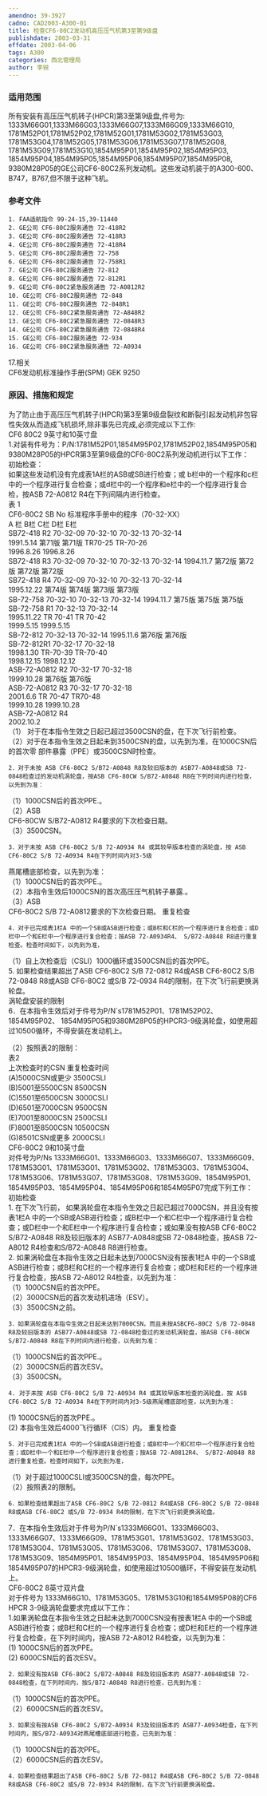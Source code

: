 ```yaml
---
amendno: 39-3927  
cadno: CAD2003-A300-01  
title: 检查CF6-80C2发动机高压压气机第3至第9级盘  
publishdate: 2003-03-31  
effdate: 2003-04-06  
tags: A300  
categories: 西北管理局  
author: 李锐  
---
```

  
### 适用范围  
所有安装有高压压气机转子(HPCR)第3至第9级盘,件号为: 1333M66G01,1333M66G03,1333M66G07,1333M66G09,1333M66G10, 1781M52P01,1781M52P02,1781M52G01,1781M53G02,1781M53G03, 1781M53G04,1781M52G05,1781M53G06,1781M53G07,1781M52G08, 1781M53G09,1781M53G10,1854M95P01,1854M95P02,1854M95P03, 1854M95P04,1854M95P05,1854M95P06,1854M95P07,1854M95P08, 9380M28P05的GE公司CF6-80C2系列发动机。这些发动机装于的A300-600、B747，B767,但不限于这种飞机。  
  
<!--more-->  
### 参考文件  
    1. FAA适航指令 99-24-15,39-11440  
    2. GE公司 CF6-80C2服务通告 72-418R2  
    3. GE公司 CF6-80C2服务通告 72-418R3  
    4. GE公司 CF6-80C2服务通告 72-418R4  
    5. GE公司 CF6-80C2服务通告 72-758  
    6. GE公司 CF6-80C2服务通告 72-758R1  
    7. GE公司 CF6-80C2服务通告 72-812  
    8. GE公司 CF6-80C2服务通告 72-812R1  
    9. GE公司 CF6-80C2紧急服务通告 72-A0812R2  
    10. GE公司 CF6-80C2服务通告 72-848  
    11. GE公司 CF6-80C2服务通告 72-848R1  
    12. GE公司 CF6-80C2紧急服务通告 72-A848R2  
    13. GE公司 CF6-80C2紧急服务通告 72-0848R3  
    14. GE公司 CF6-80C2紧急服务通告 72-0848R4  
    15. GE公司 CF6-80C2服务通告 72-934  
    16. GE公司 CF6-80C2紧急服务通告 72-A0934  
17.相关  
CF6发动机标准操作手册(SPM) GEK 9250  
  
### 原因、措施和规定  
为了防止由于高压压气机转子(HPCR)第3至第9级盘裂纹和断裂引起发动机非包容性失效从而造成飞机损坏,除非事先已完成,必须完成以下工作:  
    CF6 80C2 9英寸和10英寸盘  
    1.对装有件号为：P/N:1781M52P01,1854M95P02,1781M52P02,1854M95P05和9380M28P05的HPCR第3至第9级盘的CF6-80C2系列发动机进行以下工作：  
    初始检查：  
    如果这些发动机没有完成表1A栏的ASB或SB进行检查；或            b栏中的一个程序和c栏中的一个程序进行复合检查；或d栏中的一个程序和e栏中的一个程序进行复合检，按ASB 72-A0812 R4在下列间隔内进行检查。  
表 1  
CF6-80C2 SB No 标准程序手册中的程序（70-32-XX）  
A 栏  B栏  C栏  D栏  E栏  
SB72-418 R2  70-32-09  70-32-10   70-32-13  70-32-14  
1991.5.14  第71版  第71版   TR70-25  TR-70-26  
1996.8.26  1996.8.26  
SB72-418 R3 70-32-09 70-32-10  70-32-13 70-32-14 1994.11.7 第72版 第72版  第72版 第72版  
 SB72-418 R4 70-32-09 70-32-10  70-32-13 70-32-14  
1995.12.22 第74版 第74版 第73版 第73版  
SB-72-758 70-32-10  70-32-13 70-32-14 1994.11.7 第75版 第75版  第75版  
SB-72-758 R1 70-32-13 70-32-14  
1995.11.22 TR 70-41 TR 70-42  
1999.5.15 1999.5.15  
SB-72-812 70-32-13 70-32-14 1995.11.6 第76版 第76版  
SB-72-812R1 70-32-17 70-32-18  
1998.1.30 TR-70-39 TR-70-40  
1998.12.15 1998.12.12  
ASB-72-A0812 R2 70-32-17 70-32-18  
1999.10.28 第76版 第76版  
 ASB-72-A0812 R3 70-32-17 70-32-18  
2001.6.6 TR 70-47 TR70-48  
1999.10.28 1999.10.28  
ASB-72-A0812 R4  
2002.10.2  
   （1） 对于在本指令生效之日起已超过3500CSN的盘，在下次飞行前检查。  
   （2）对于在本指令生效之日起未到3500CSN的盘，以先到为准，在1000CSN后的首次零 部件暴露（PPE）或3500CSN时检查。  
  
    2．对于未按 ASB CF6-80C2 S/B72-A0848 R8及较旧版本的 ASB77-A0848或SB 72-0848检查过的发动机涡轮盘，按ASB CF6-80CW S/B72-A0848 R8在下列时间内进行检查，以先到为准：  
   （1）1000CSN后的首次PPE.。  
   （2）ASB  
 CF6-80CW S/B72-A0812 R4要求的下次检查日期。  
   （3）3500CSN。  
  
    3．对于未按 ASB CF6-80C2 S/B 72-A0934 R4 或其较早版本检查的涡轮盘，按 ASB CF6-80C2 S/B 72-A0934 R4在下列时间内对3-5级  
  
燕尾槽底部检查，以先到为准：  
   （1）1000CSN后的首次PPE.。  
   （2）本指令生效后1000CSN的首次高压压气机转子暴露.。  
   （3）ASB  
 CF6-80C2 S/B 72-A0812要求的下次检查日期。     重复检查  
  
    4．对于已完成表1栏A 中的一个SB或ASB进行检查；或B栏和C栏的一个程序进行复合检查；或D栏中一个和E栏中一个程序进行复合检查；按ASB 72-A0934R4、 S/B72-A0848 R8进行重复检查。检查时间如下，以先到为准，  
   （1）自上次检查后（CSLI）1000循环或3500CSN后的首次PPE。  
    5. 如果检查结果超出了ASB CF6-80C2 S/B 72-0812 R4或ASB CF6-80C2 S/B 72-0848 R8或ASB CF6-80C2 或S/B 72-0934 R4的限制，在下次飞行前更换涡轮盘。  
    涡轮盘安装的限制  
6．在本指令生效后对于件号为P/N`s1781M52P01、1781M52P02、1854M95P02、 1854M95P05和9380M28P05的HPCR3-9级涡轮盘，如使用超过10500循环，不得安装在发动机上。  
  
   （2）按照表2的限制：  
表2  
上次检查时的CSN  重复检查时间  
(A)5000CSN或更少  3500CSLI  
(B)5001至5500CSN  8500CSN  
(C)5501至6500CSN  3000CSLI  
(D)6501至7000CSN  9500CSN  
(E)7001至8000CSN  2500CSLI  
(F)8001至8500CSN  10500CSN  
(G)8501CSN或更多  2000CSLI  
    CF6-80C2 9和10英寸盘  
    对件号为P/Ns 1333M66G01、1333M66G03、1333M66G07、1333M66G09、1781M53G01、1781M53G01、1781M53G02、1781M53G03、1781M53G04、1781M53G06、1781M53G07、1781M53G08、1781M53G09、1854M95P01、1854M95P03、1854M95P04、1854M95P06和1854M95P07完成下列工作：  
    初始检查  
    1. 在下次飞行前， 如果涡轮盘在本指令生效之日起已超过7000CSN，并且没有按表1栏A 中的一个SB或ASB进行检查；或B栏中一个和C栏中一个程序进行复合检查；或D栏中一个和E栏中一个程序进行复合检查；或如果没有按ASB CF6-80C2 S/B72-A0848 R8及较旧版本的 ASB77-A0848或SB 72-0848检查，按ASB 72-A8012 R4检查和S/B72-A0848 R8进行检查。  
    2. 如果涡轮盘在本指令生效之日起未达到7000CSN没有按表1栏A 中的一个SB或ASB进行检查；或B栏和C栏的一个程序进行复合检查；或D栏和E栏的一个程序进行复合检查，按ASB 72-A8012 R4检查，以先到为准：  
   （1）1000CSN后的首次PPE。  
   （2）3000CSN后的首次发动机进场（ESV）。  
   （3）3500CSN之前。  
  
    3．如果涡轮盘在本指令生效之日起未达到7000CSN，而且未按ASBCF6-80C2 S/B 72-0848 R8及较旧版本的 ASB77-A0848或SB 72-0848检查过的发动机涡轮盘，按ASB CF6-80CW S/B72-A0848 R8在下列时间内进行检查，以先到为准：  
   （1）1000CSN后的首次PPE.。  
   （2）3000CSN后的首次ESV。  
   （3）3500CSN。  
  
    4. 对于未按 ASB CF6-80C2 S/B 72-A0934 R4 或其较早版本检查的涡轮盘，按 ASB CF6-80C2 S/B 72-A0934 R4在下列时间内对3-5级燕尾槽底部检查，以先到为准：  
(1) 1000CSN后的首次PPE.。  
(2) 本指令生效后4000飞行循环（CIS）内。     重复检查  
  
    5．对于已完成表1栏A 中的一个SB或ASB进行检查；或B栏中一个和C栏中一个程序进行复合检查；或D栏中一个和E栏中一个程序进行复合检查；按ASB 72-A0812R4、 S/B72-A0848 R8进行重复检查。检查时间如下，以先到为准，  
   （1）对于超过1000CSLI或3500CSN的盘，每次PPE。  
   （2）按照表2的限制。  
  
    6．如果检查结果超出了ASB CF6-80C2 S/B 72-0812 R4或ASB CF6-80C2 S/B 72-0848 R8或ASB CF6-80C2 或S/B 72-0934 R4的限制，在下次飞行前更换涡轮盘。  
  
7．在本指令生效后对于件号为P/N`s1333M66G01、1333M66G03、  
1333M66G07、1333M66G09、1781M53G01、1781M53G02、1781M53G03、1781M53G04、1781M53G05、1781M53G06、1781M53G07、1781M53G08、1781M53G09、1854M95P01、1854M95P03、1854M95P04、1854M95P06和1854M95P07的HPCR3-9级涡轮盘，如使用超过10500循环，不得安装在发动机上。  
    CF6-80C2 8英寸双片盘  
    对于件号为 1333M66G10、1781M53G05、1781M53G10和1854M95P08的CF6 HPCR 3-9级涡轮盘要求完成以下工作：  
    1.如果涡轮盘在本指令生效之日起未达到7000CSN没有按表1栏A 中的一个SB或ASB进行检查；或B栏和C栏的一个程序进行复合检查；或D栏和E栏的一个程序进行复合检查，在下列时间内，按ASB 72-A8012 R4检查，以先到为准：  
(1) 1000CSN后的首次PPE。  
(2) 6000CSN后的首次ESV。  
  
    2．如果没有按ASB CF6-80C2 S/B72-A0848 R8及较旧版本的 ASB77-A0848或SB 72-0848检查，在下列时间内，按S/B72-A0848 R8进行检查，已先到为准：  
   （1）1000CSN后的首次PPE。  
   （2）6000CSN后的首次ESV。  
  
    3．如果没有按ASB CF6-80C2 S/B72-A0934 R3及较旧版本的 ASB77-A0934检查，在下列时间内，按S/B72-A0934对燕尾槽底部进行检查，已先到为准：  
   （1）1000CSN后的首次PPE。  
   （2）6000CSN后的首次ESV。  
  
    4．如果检查结果超出了ASB CF6-80C2 S/B 72-0812 R4或ASB CF6-80C2 S/B 72-0848 R8或ASB CF6-80C2 或S/B 72-0934 R4的限制，在下次飞行前更换涡轮盘。  
  
